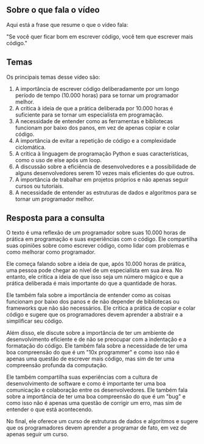 
## Sobre o que fala o vídeo 


Aqui está a frase que resume o que o vídeo fala:

"Se você quer ficar bom em escrever código, você tem que escrever mais código."
## Temas 


Os principais temas desse vídeo são:

1. A importância de escrever código deliberadamente por um longo período de tempo (10.000 horas) para se tornar um programador melhor.
2. A crítica à ideia de que a prática deliberada por 10.000 horas é suficiente para se tornar um especialista em programação.
3. A necessidade de entender como as ferramentas e bibliotecas funcionam por baixo dos panos, em vez de apenas copiar e colar código.
4. A importância de evitar a repetição de código e a complexidade ciclomática.
5. A crítica à linguagem de programação Python e suas características, como o uso de else após um loop.
6. A discussão sobre a eficiência de desenvolvedores e a possibilidade de alguns desenvolvedores serem 10 vezes mais eficientes do que outros.
7. A importância de trabalhar em projetos próprios e não apenas seguir cursos ou tutoriais.
8. A necessidade de entender as estruturas de dados e algoritmos para se tornar um programador melhor.
## Resposta para a consulta 


O texto é uma reflexão de um programador sobre suas 10.000 horas de prática em programação e suas experiências com o código. Ele compartilha suas opiniões sobre como escrever código, como lidar com problemas e como melhorar como programador.

Ele começa falando sobre a ideia de que, após 10.000 horas de prática, uma pessoa pode chegar ao nível de um especialista em sua área. No entanto, ele critica a ideia de que isso seja um número mágico e que a prática deliberada é mais importante do que a quantidade de horas.

Ele também fala sobre a importância de entender como as coisas funcionam por baixo dos panos e de não depender de bibliotecas ou frameworks que não são necessários. Ele critica a prática de copiar e colar código e sugere que os programadores devem aprender a abstrair e a simplificar seu código.

Além disso, ele discute sobre a importância de ter um ambiente de desenvolvimento eficiente e de não se preocupar com a indentação e a formatação do código. Ele também fala sobre a necessidade de ter uma boa compreensão do que é um "10x programmer" e como isso não é apenas uma questão de escrever mais código, mas sim de ter uma compreensão profunda da computação.

Ele também compartilha suas experiências com a cultura de desenvolvimento de software e como é importante ter uma boa comunicação e colaboração entre os desenvolvedores. Ele também fala sobre a importância de ter uma boa compreensão do que é um "bug" e como isso não é apenas uma questão de corrigir um erro, mas sim de entender o que está acontecendo.

No final, ele oferece um curso de estruturas de dados e algoritmos e sugere que os programadores devem aprender a programar de fato, em vez de apenas seguir um curso.